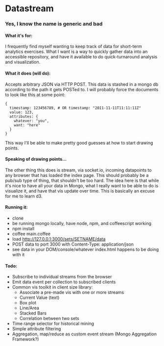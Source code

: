 # Datastream
### Yes, I know the name is generic and bad

#### What it's for:
I frequently find myself wanting to keep track of data for short-term
analytics exercises.  What I want is a way to quickly gather data into
an accessible repository, and have it available to do quick-turnaround
analysis and visualization.

#### What it does (will do):
Accepts arbitrary JSON via HTTP POST.  This data is stashed in a mongo
db according to the path it gets POSTed to.  I will probably force the
documents to look like this at some point:

    {
      timestamp: 123456789, # OR timestamp: "2011-11-11T11:11:11Z"
      value: 123,
      attributes: {
        whatever: "you",
        want: "here"
      }
    }

This way I'll be able to make pretty good guesses at how to start
drawing points.

#### Speaking of drawing points...
The other thing this does is stream, via socket.io, incoming datapoints
to any browser that has loaded the index page.  This should probably be
a pub/sub type of thing, that shouldn't be too hard.  The idea here is
that while it's nice to have all your data in Mongo, what I really
want to be able to do is visualize it, and have that vis update over
time.  This is basically an excuse for me to learn d3.

#### Running it:
* clone
* be running mongo locally, have node, npm, and coffeescript working
* npm install
* coffee main.coffee
* load http://127.0.0.1:3000/sets/SETNAME/data
* POST data to port 3000 with Content-Type: application/json
* see data in your DOM/console/whatever index.html happens to be doing
  with it

#### Todo:
* Subscribe to individual streams from the browser
* Emit data event per collection to subscribed clients
* Common vis toolkit in client size library:
  * Associate a pre-made vis with one or more streams
  * Current Value (text)
  * Box plot
  * Line/Area
  * Stacked Bars
  * Correlation between two sets
* Time range selector for historical mining
* Simple attribute filtering
* Aggregation, map/reduce as custom event stream (Mongo Aggregation
  Framework?)
